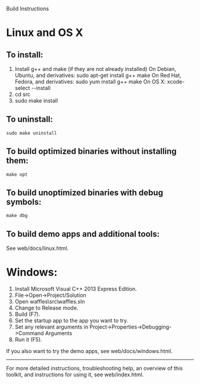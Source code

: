 Build Instructions

# Linux and OS X

## To install:

1.	Install g++ and make (if they are not already installed)
	On Debian, Ubuntu, and derivatives:
		sudo apt-get install g++ make
	On Red Hat, Fedora, and derivatives:
		sudo yum install g++ make
	On OS X:
		xcode-select --install
2.	cd src
3.	sudo make install

## To uninstall:

	sudo make uninstall

## To build optimized binaries without installing them:

	make opt

## To build unoptimized binaries with debug symbols:

	make dbg

## To build demo apps and additional tools:

See web/docs/linux.html.

# Windows:

1.	Install Microsoft Visual C++ 2013 Express Edition.
2.	File->Open->Project/Solution
3.	Open waffles\src\waffles.sln
4.	Change to Release mode.
5.	Build (F7).
6.	Set the startup app to the app you want to try.
7.	Set any relevant arguments in Project->Properties->Debugging->Command Arguments
8.	Run it (F5).

If you also want to try the demo apps, see web/docs/windows.html.

***

For more detailed instructions, troubleshooting help, an overview of this toolkit, and instructions for using it, see web/index.html.
